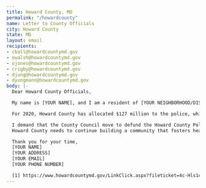 ```yaml
---
title: Howard County, MD
permalink: "/howardcounty"
name: Letter to County Officials
city: Howard County
state: MD
layout: email
recipients:
- cball@howardcountymd.gov
- ewalsh@howardcountymd.gov
- ojones@howardcountymd.gov
- crigby@howardcountymd.gov
- djung@howardcountymd.gov
- dyungmann@howardcountymd.gov
body: |-
  Dear Howard County Officials,

  My name is [YOUR NAME], and I am a resident of [YOUR NEIGHBORHOOD/DISTRICT]. I am writing to demand the Howard County Council adopt a city budget that redirects funding away from the police to more community-oriented forms of public safety and wellbeing.

  For 2020, Howard County has allocated $127 million to the police, which is a staggering amount of money [1]. Though the county has succeeded in prioritizing community enrichment, with an astounding 57.51% of the general budget directed toward education, the current distribution of funds fails to adequately meet the needs of community members [1]. In recent years, the county has witnessed a significant rise in opioid overdoses. Yet, departments intended to promote community wellness including Community Services and the Health Department only receive 6% and 1% of the budget, respectively [1].

  I demand that the County Council move to defund the Howard County Police Department and redirect them towards programs proven to more effectively promote a safe and equitable community: mental health services, drug rehabilitation services, affordable housing programs, and more. I demand a budget that prioritizes nonviolent, community-based approaches to public health and safety.
  Howard County needs to continue building a community that fosters health and wellness, we must reimagine a form of public safety that favors prevention and rehabilitation over punishment.

  Thank you for your time,
  [YOUR NAME]
  [YOUR ADDRESS]
  [YOUR EMAIL]
  [YOUR PHONE NUMBER]

  [1] https://www.howardcountymd.gov/LinkClick.aspx?fileticket=4c-Hls1c5e4%3d&tabid=1111&portalid=0
---
```


